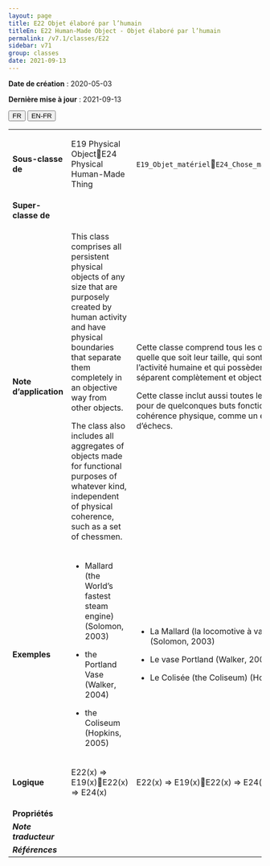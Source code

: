 ```yaml
---
layout: page
title: E22 Objet élaboré par l’humain
titleEn: E22 Human-Made Object - Objet élaboré par l’humain
permalink: /v7.1/classes/E22
sidebar: v71
group: classes
date: 2021-09-13
---
```


**Date de création** : 2020-05-03

**Dernière mise à jour** : 2021-09-13

<div class="lang-buttons">
  <button id="fr" class="activate">FR</button>
  <button id="en-fr">EN-FR</button>
</div>

<table>
	<tbody>
	<tr>
		<td><strong>Sous-classe de</strong></td>
		<td class="en"><p>E19 Physical ObjectE24 Physical Human-Made Thing</p>
				</td>
			<td><p><code class="language-plaintext highlighter-rouge">E19_Objet_matériel</code><code class="language-plaintext highlighter-rouge">E24_Chose_matérielle_élaborée_par_l’humain</code></p>
				</td>
			</tr>
		<tr>
		<td><strong>Super-classe de</strong></td>
		<td class="en"><p></p>
				</td>
			<td><p></p>
				</td>
			</tr>
		<tr>
		<td><strong>Note d’application</strong></td>
		<td class="en"><p>This class comprises all persistent physical objects of any size that are purposely created by human activity and have physical boundaries that separate them completely in an objective way from other objects. </p>
				<p>The class also includes all aggregates of objects made for functional purposes of whatever kind, independent of physical coherence, such as a set of chessmen.</p>
				<p></p>
				</td>
			<td><p>Cette classe comprend tous les objets physiques persistants, quelle que soit leur taille, qui sont créés intentionnellement par l’activité humaine et qui possèdent des limites physiques qui les séparent complètement et objectivement des autres objets.</p>
				<p></p>
				<p>Cette classe inclut aussi toutes les agrégations d’objets produits pour de quelconques buts fonctionnels, indépendamment de leur cohérence physique, comme un ensemble de pièces de jeu d’échecs. </p>
				</td>
			</tr>
		<tr>
		<td><strong>Exemples</strong></td>
		<td class="en"><ul><li><p>Mallard (the World’s fastest steam engine) (Solomon, 2003)</p>
				</li>
						<li><p>the Portland Vase (Walker, 2004)</p>
				</li>
							<li><p>the Coliseum (Hopkins, 2005)</p>
				</li></ul>
							</td>
			<td><ul><li><p>La Mallard (la locomotive à vapeur la plus rapide du monde) (Solomon, 2003)</p>
				</li>
						<li><p>Le vase Portland (Walker, 2004)</p>
				</li>
							<li><p>Le Colisée (the Coliseum) (Hopkins, 2005)</p>
				</li></ul>
							</td>
			</tr>
		<tr>
		<td><strong>Logique</strong></td>
		<td class="en"><p>E22(x) ⇒ E19(x)E22(x) ⇒ E24(x)</p>
				</td>
			<td><p>E22(x) ⇒ E19(x)E22(x) ⇒ E24(x)</p>
				</td>
			</tr>
		<tr>
		<td><strong>Propriétés</strong></td>
		<td class="en"><p></p>
				</td>
			<td><p></p>
				</td>
			</tr>
		<tr>
		<td><strong><em>Note traducteur</em></strong></td>
		<td colspan="2"><p></p>
				</td>
			</tr>
		<tr>
		<td><strong><em>Références</em></strong></td>
		<td colspan="2"><p><em></em></p>
				</td>
			</tr>
		</tbody>
	</table>
	